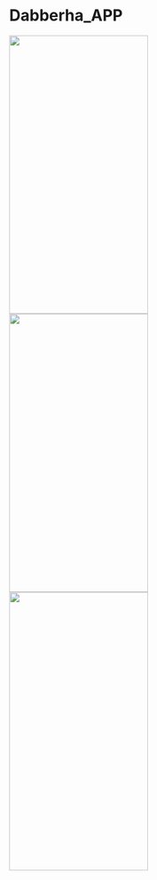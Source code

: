 # Dabberha_APP
   <img align="left" width="250" height="500" img src="https://i.ibb.co/yBt0x0Q/1.png">
   <img align="left" width="250" height="500" img src="https://i.ibb.co/8zY3mhs/2.png">
   <img align="left" width="250" height="500" img src="https://i.ibb.co/5Gp44RC/3.png">
